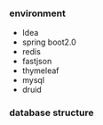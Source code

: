 ### environment
* Idea
* spring boot2.0
* redis 
* fastjson
* thymeleaf
* mysql
* druid

### database structure